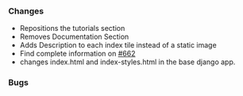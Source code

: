 <!--
SPDX-FileCopyrightText: 2025 Christian Winger <c@wingechr.de>
SPDX-FileCopyrightText: 2025 Martin Glauer <martinglauer89@gmail.com>

SPDX-License-Identifier: CC0-1.0
-->

### Changes

- Repositions the tutorials section
- Removes Documentation Section
- Adds Description to each index tile instead of a static image
- Find complete information on [#662](https://github.com/OpenEnergyPlatform/oeplatform/issues/662)
- changes index.html and index-styles.html in the base django app.

### Bugs
